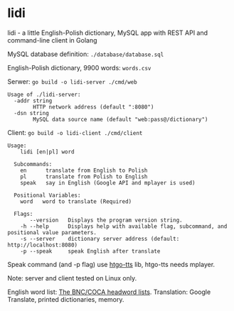 # lidi
lidi - a little English-Polish dictionary, MySQL app with REST API and command-line client in Golang

MySQL database definition:
`./database/database.sql`

English-Polish dictionary, 9900 words:
`words.csv`

Serwer:
`go build -o lidi-server ./cmd/web`

```
Usage of ./lidi-server:
  -addr string
    	HTTP network address (default ":8080")
  -dsn string
    	MySQL data source name (default "web:pass@/dictionary")
```

Client:
`go build -o lidi-client ./cmd/client`

```
Usage:
    lidi [en|pl] word

  Subcommands: 
    en      translate from English to Polish
    pl      translate from Polish to English
    speak   say in English (Google API and mplayer is used)

  Positional Variables: 
    word   word to translate (Required)

  Flags: 
       --version   Displays the program version string.
    -h --help      Displays help with available flag, subcommand, and positional value parameters.
    -s --server    dictionary server address (default: http://localhost:8080)
    -p --speak     speak English after translate
```

Speak command (and -p flag) use [htgo-tts](https://github.com/hegedustibor/htgo-tts) lib,
htgo-tts needs mplayer. 

Note: server and client tested on Linux only.

English word list: [The BNC/COCA headword lists](https://www.wgtn.ac.nz/lals/resources/paul-nations-resources/vocabulary-lists).
Translation: Google Translate, printed dictionaries, memory.